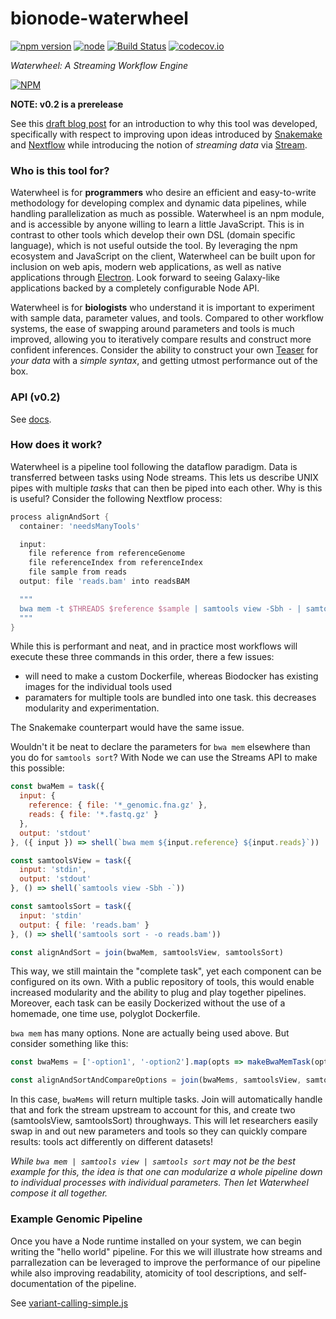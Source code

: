 # bionode-waterwheel

[![npm version](https://badge.fury.io/js/bionode-waterwheel.svg)](https://badge.fury.io/js/bionode-waterwheel) [![node](https://img.shields.io/badge/node-v6.x-blue.svg)]() [![Build Status](https://travis-ci.org/bionode/bionode-watermill.svg?branch=master)](https://travis-ci.org/bionode/bionode-waterwheel)  [![codecov.io](https://codecov.io/github/bionode/bionode-watermill/coverage.svg?branch=master)](https://codecov.io/github/bionode/bionode-waterwheel?branch=master) 

*Waterwheel: A Streaming Workflow Engine*

[![NPM](https://nodei.co/npm/bionode-waterwheel.png?downloads=true&stars=true)](https://nodei.co/npm/bionode-waterwheel/)

**NOTE: v0.2 is a prerelease**

See this [draft blog post](https://github.com/thejmazz/jmazz.me/blob/master/content/post/ngs-workflow.md) for an introduction to why this tool was developed, specifically with respect to improving upon ideas introduced by [Snakemake](https://bitbucket.org/snakemake/snakemake/wiki/Home) and [Nextflow](http://www.nextflow.io/) while introducing the notion of *streaming data* via [Stream](https://nodejs.org/api/stream.html).

### Who is this tool for?

Waterwheel is for **programmers** who desire an efficient and easy-to-write methodology for developing complex and dynamic data pipelines, while handling parallelization as much as possible. Waterwheel is an npm module, and is accessible by anyone willing to learn a little JavaScript. This is in contrast to other tools which develop their own DSL (domain specific language), which is not useful outside the tool. By leveraging the npm ecosystem and JavaScript on the client, Waterwheel can be built upon for inclusion on web apis, modern web applications, as well as native applications through [Electron](http://electron.atom.io/). Look forward to seeing Galaxy-like applications backed by a completely configurable Node API.

Waterwheel is for **biologists** who understand it is important to experiment with sample data, parameter values, and tools. Compared to other workflow systems, the ease of swapping around parameters and tools is much improved, allowing you to iteratively compare results and construct more confident inferences. Consider the ability to construct your own [Teaser](https://genomebiology.biomedcentral.com/articles/10.1186/s13059-015-0803-1) for *your data* with a *simple syntax*, and getting utmost performance out of the box.

### API (v0.2)

See [docs](./docs/Task.md).

### How does it work?

Waterwheel is a pipeline tool following the dataflow paradigm. Data is transferred between tasks using Node streams. This lets us describe UNIX pipes with multiple *tasks* that can then be piped into each other. Why is this is useful? Consider the following
Nextflow process:

```groovy
process alignAndSort {
  container: 'needsManyTools'

  input:
    file reference from referenceGenome
    file referenceIndex from referenceIndex
    file sample from reads
  output: file 'reads.bam' into readsBAM

  """
  bwa mem -t $THREADS $reference $sample | samtools view -Sbh - | samtools sort $sam -o reads.bam
  """
}
```

While this is performant and neat, and in practice most workflows will execute these three commands in this order, there a few issues:
- will need to make a custom Dockerfile, whereas Biodocker has existing images for the individual tools used
- paramaters for multiple tools are bundled into one task. this decreases modularity and experimentation.

The Snakemake counterpart would have the same issue.

Wouldn't it be neat to declare the parameters for `bwa mem` elsewhere than you do for `samtools sort`? With Node we can use the Streams API to make this possible:

```js
const bwaMem = task({
  input: {
    reference: { file: '*_genomic.fna.gz' },
    reads: { file: '*.fastq.gz' }
  },
  output: 'stdout'
}, ({ input }) => shell(`bwa mem ${input.reference} ${input.reads}`))

const samtoolsView = task({
  input: 'stdin',
  output: 'stdout'
}, () => shell(`samtools view -Sbh -`))

const samtoolsSort = task({
  input: 'stdin'
  output: { file: 'reads.bam' }
}, () => shell('samtools sort - -o reads.bam'))

const alignAndSort = join(bwaMem, samtoolsView, samtoolsSort)
```

This way, we still maintain the "complete task", yet each component can be
configured  on its own. With a public repository of tools, this would enable
increased modularity and the ability to plug and play together pipelines.
Moreover, each task can be  easily Dockerized without the use of a homemade, one
time use, polyglot Dockerfile.

`bwa mem` has many options. None are actually being used above. But consider
something like this:

```js
const bwaMems = ['-option1', '-option2'].map(opts => makeBwaMemTask(opts))

const alignAndSortAndCompareOptions = join(bwaMems, samtoolsView, samtoolsSort)
```

In this case, `bwaMems` will return multiple tasks. Join will automatically
handle that and fork the stream upstream to account for this, and create two
(samtoolsView, samtoolsSort) throughways. This will let researchers easily swap
in and out new parameters and tools so they can quickly compare results: tools
act differently on different datasets!

*While `bwa mem | samtools view | samtools sort` may not be the best example for
this, the idea is that one can modularize a whole pipeline down to individual
processes with individual parameters. Then let Waterwheel compose it all together.*

### Example Genomic Pipeline

Once you have a Node runtime installed on your system, we can begin writing the "hello world" pipeline. For this we will illustrate how streams and parrallezation can be leveraged to improve the performance of our pipeline while also improving readability, atomicity of tool descriptions, and self-documentation of the pipeline.

See [variant-calling-simple.js](./examples/vc-simple/variant-calling-simple.js)

